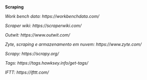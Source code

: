 <b> Scraping </b>
<p> <i> Work bench data:  https://workbenchdata.com/ 
 <p> <i> Scraper wiki: https://scraperwiki.com/
 <p> <i> Outwit: https://www.outwit.com/
<p> <i> Zyte, scraping e armazenamento em nuvem: https://www.zyte.com/
<p> <i> Scrapy: https://scrapy.org/ 
 <p> <i> Tags: https://tags.hawksey.info/get-tags/
<p> <i> IFTT: https://ifttt.com/

